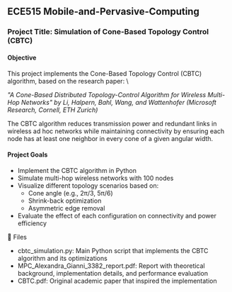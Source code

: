 ## ECE515 Mobile-and-Pervasive-Computing
### Project Title: Simulation of Cone-Based Topology Control (CBTC)

#### Objective
This project implements the Cone-Based Topology Control (CBTC) algorithm, based on the research paper: \

*"A Cone-Based Distributed Topology-Control Algorithm for Wireless Multi-Hop Networks" by Li, Halpern, Bahl, Wang, and Wattenhofer (Microsoft Research, Cornell, ETH Zurich)*

The CBTC algorithm reduces transmission power and redundant links in wireless ad hoc networks while maintaining connectivity by ensuring each node has at least one neighbor in every cone of a given angular width.

#### Project Goals
- Implement the CBTC algorithm in Python
- Simulate multi-hop wireless networks with 100 nodes
- Visualize different topology scenarios based on:
  - Cone angle (e.g., 2π/3, 5π/6)
  - Shrink-back optimization
  - Asymmetric edge removal
- Evaluate the effect of each configuration on connectivity and power efficiency

📁 Files
- cbtc_simulation.py: Main Python script that implements the CBTC algorithm and its optimizations
- MPC_Alexandra_Gianni_3382_report.pdf: Report with theoretical background, implementation details, and performance evaluation
- CBTC.pdf: Original academic paper that inspired the implementation
